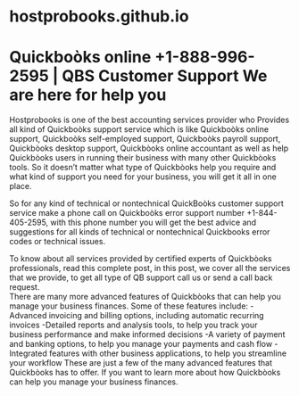 # hostprobooks.github.io
<H1>Quickboòks online +1-888-996-2595 | QBS Customer Support
We are here for help you</H1>
Hostprobooks is one of the best accounting services provider who Provides all kind of Quickboòks support service which is like Quickboòks online support, Quickboòks self-employed support, Quickboòks payroll support, Quickbòoks desktop support, Quickbòoks online accountant as well as help Quickbòoks users in running their business with many other Quickbòoks tools. So it doesn’t matter what type of Quickbòoks help you require and what kind of support you need for your business, you will get it all in one place.

So for any kind of technical or nontechnical QuickBoòks customer support service make a phone call on Quickboòks error support number +1-844-405-2595, with this phone number you will get the best advice and suggestions for all kinds of technical or nontechnical Quickbooks error codes or technical issues.

To know about all services provided by certified experts of Quickbòoks professionals, read this complete post, in this post, we cover all the services that we provide, to get all type of QB support call us or send a call back request.
<Br>There are many more advanced features of Quickbòoks that can help you manage your business finances. Some of these features include:
-Advanced invoicing and billing options, including automatic recurring invoices
-Detailed reports and analysis tools, to help you track your business performance and make informed decisions
-A variety of payment and banking options, to help you manage your payments and cash flow
-Integrated features with other business applications, to help you streamline your workflow
These are just a few of the many advanced features that Quickbòoks has to offer. If you want to learn more about how Quickbòoks can help you manage your business finances.
